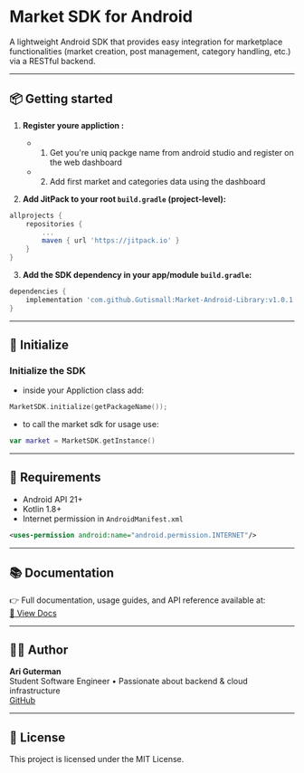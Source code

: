# Market SDK for Android

A lightweight Android SDK that provides easy integration for marketplace functionalities (market creation, post management, category handling, etc.) via a RESTful backend.

---

## 📦 Getting started

1. **Register youre appliction :**
    - 1. Get you're uniq packge name from android studio and register on the web dashboard
    - 2. Add first market and categories data using the dashboard

2. **Add JitPack to your root `build.gradle` (project-level):**

```gradle
allprojects {
    repositories {
        ...
        maven { url 'https://jitpack.io' }
    }
}
```

3. **Add the SDK dependency in your app/module `build.gradle`:**

```gradle
dependencies {
    implementation 'com.github.Gutismall:Market-Android-Library:v1.0.1'
}
```

---

## 🚀 Initialize

###  **Initialize the SDK**
- inside your Appliction class add:

```kotlin
MarketSDK.initialize(getPackageName());
```
- to call the market sdk for usage use: 
```kotlin
var market = MarketSDK.getInstance()
```
---

## 🧾 Requirements

- Android API 21+
- Kotlin 1.8+
- Internet permission in `AndroidManifest.xml`

```xml
<uses-permission android:name="android.permission.INTERNET"/>
```

---

## 📚 Documentation

👉 Full documentation, usage guides, and API reference available at:  
[📖 View Docs](https://github.com/Gutismall/Market-Android-Library/tree/main/docs)

---


## 🧑‍💻 Author

**Ari Guterman**  
Student Software Engineer • Passionate about backend & cloud infrastructure  
[GitHub](https://github.com/Gutismall)

---

## 📄 License

This project is licensed under the MIT License.

